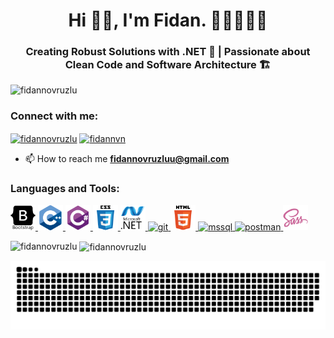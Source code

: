 <h1 align="center" >Hi 👋🏽, I'm Fidan. 👩🏽‍💻🌈✨</h1>
<h3 align="center">Creating Robust Solutions with .NET 🔧 | Passionate about Clean Code and Software Architecture 🏗️</h3>
<p align="left"> <img src="https://komarev.com/ghpvc/?username=fidannovruzlu&label=Profile%20views&color=0e75b6&style=flat" alt="fidannovruzlu" /> </p>

<h3 align="left">Connect with me:</h3>
<p align="left">
<a href="https://linkedin.com/in/fidannovruzlu" target="blank"><img align="center" src="https://raw.githubusercontent.com/rahuldkjain/github-profile-readme-generator/master/src/images/icons/Social/linked-in-alt.svg" alt="fidannovruzlu" height="30" width="40" /></a>
<a href="https://instagram.com/fidannvn" target="blank"><img align="center" src="https://raw.githubusercontent.com/rahuldkjain/github-profile-readme-generator/master/src/images/icons/Social/instagram.svg" alt="fidannvn" height="30" width="40" /></a>
</p>

- 📫 How to reach me **fidannovruzluu@gmail.com**


<h3 align="left">Languages and Tools:</h3>
<p align="left"> <a href="https://getbootstrap.com" target="_blank" rel="noreferrer"> <img src="https://raw.githubusercontent.com/devicons/devicon/master/icons/bootstrap/bootstrap-plain-wordmark.svg" alt="bootstrap" width="40" height="40"/> </a> <a href="https://www.w3schools.com/cpp/" target="_blank" rel="noreferrer"> <img src="https://raw.githubusercontent.com/devicons/devicon/master/icons/cplusplus/cplusplus-original.svg" alt="cplusplus" width="40" height="40"/> </a> <a href="https://www.w3schools.com/cs/" target="_blank" rel="noreferrer"> <img src="https://raw.githubusercontent.com/devicons/devicon/master/icons/csharp/csharp-original.svg" alt="csharp" width="40" height="40"/> </a> <a href="https://www.w3schools.com/css/" target="_blank" rel="noreferrer"> <img src="https://raw.githubusercontent.com/devicons/devicon/master/icons/css3/css3-original-wordmark.svg" alt="css3" width="40" height="40"/> </a> <a href="https://dotnet.microsoft.com/" target="_blank" rel="noreferrer"> <img src="https://raw.githubusercontent.com/devicons/devicon/master/icons/dot-net/dot-net-original-wordmark.svg" alt="dotnet" width="40" height="40"/> </a> <a href="https://git-scm.com/" target="_blank" rel="noreferrer"> <img src="https://www.vectorlogo.zone/logos/git-scm/git-scm-icon.svg" alt="git" width="40" height="40"/> </a> <a href="https://www.w3.org/html/" target="_blank" rel="noreferrer"> <img src="https://raw.githubusercontent.com/devicons/devicon/master/icons/html5/html5-original-wordmark.svg" alt="html5" width="40" height="40"/> </a> <a href="https://www.microsoft.com/en-us/sql-server" target="_blank" rel="noreferrer"> <img src="https://www.svgrepo.com/show/303229/microsoft-sql-server-logo.svg" alt="mssql" width="40" height="40"/> </a> <a href="https://postman.com" target="_blank" rel="noreferrer"> <img src="https://www.vectorlogo.zone/logos/getpostman/getpostman-icon.svg" alt="postman" width="40" height="40"/> </a> <a href="https://sass-lang.com" target="_blank" rel="noreferrer"> <img src="https://raw.githubusercontent.com/devicons/devicon/master/icons/sass/sass-original.svg" alt="sass" width="40" height="40"/> </a> </p>

<p><img align="left" src="https://github-readme-stats.vercel.app/api/top-langs?username=fidannovruzlu&show_icons=true&locale=en&layout=compact" alt="fidannovruzlu" /></p>

<p>&nbsp;<img align="center" src="https://github-readme-stats.vercel.app/api?username=fidannovruzlu&show_icons=true&locale=en" alt="fidannovruzlu" /></p>

<picture>
  <source media="(prefers-color-scheme: dark)" srcset="https://raw.githubusercontent.com/FidanNovruzlu/FidanNovruzlu/output/github-contribution-grid-snake-dark.svg">
  <source media="(prefers-color-scheme: light)" srcset="https://raw.githubusercontent.com/FidanNovruzlu/FidanNovruzlu/output/github-contribution-grid-snake.svg">
  <img alt="github contribution grid snake animation" src="https://raw.githubusercontent.com/FidanNovruzlu/FidanNovruzlu/output/github-contribution-grid-snake.svg">
</picture>
